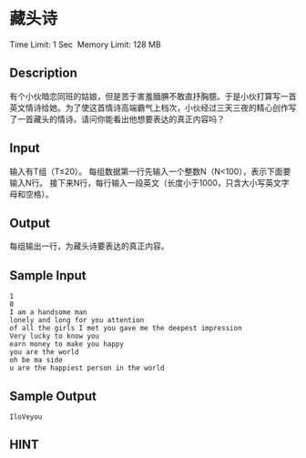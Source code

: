 # 藏头诗
Time Limit: 1 Sec  Memory Limit: 128 MB


## Description
有个小伙暗恋同班的姑娘，但是苦于害羞腼腆不敢直抒胸臆。于是小伙打算写一首英文情诗给她。为了使这首情诗高端霸气上档次，小伙经过三天三夜的精心创作写了一首藏头的情诗。请问你能看出他想要表达的真正内容吗？


## Input
输入有T组（T≤20）。
每组数据第一行先输入一个整数N（N<100），表示下面要输入N行。
接下来N行，每行输入一段英文（长度小于1000，只含大小写英文字母和空格）。


## Output
每组输出一行，为藏头诗要表达的真正内容。


## Sample Input
```
1
8
I am a handsome man
lonely and long for you attention
of all the girls I met you gave me the deepest impression
Very lucky to know you
earn money to make you happy
you are the world
oh be ma side
u are the happiest person in the world

```
## Sample Output
```
IloVeyou

```

## HINT

